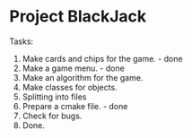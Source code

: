 # Project BlackJack
Tasks:
1. Make cards and chips for the game. - done
2. Make a game menu. - done
3. Make an algorithm for the game.
4. Make classes for objects.
5. Splitting into files
6. Prepare a cmake file. - done
7. Check for bugs.
8. Done.
